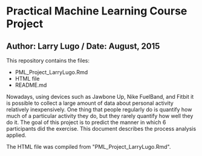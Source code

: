 # Practical Machine Learning Course Project

## Author: Larry Lugo / Date: August, 2015

This repository contains the files:

 - PML_Project_LarryLugo.Rmd
 - HTML file
 - README.md

Nowadays, using devices such as Jawbone Up, Nike FuelBand, and Fitbit it is possible to collect a large amount of data about personal activity relatively inexpensively. One thing that people regularly do is quantify how much of a particular activity they do, but they rarely quantify how well they do it. 
The goal of this project is to predict the manner in which 6 participants did the exercise. This document describes the process analysis applied.

The HTML file was compiled from "PML_Project_LarryLugo.Rmd".

